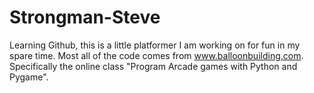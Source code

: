 # Strongman-Steve
Learning Github, this is a little platformer I am working on for fun in my spare time.  Most all of the code comes from www.balloonbuilding.com.  Specifically the online class "Program Arcade games with Python and Pygame".
